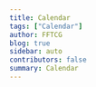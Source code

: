 ```yaml
---
title: Calendar
tags: ["Calendar"]
author: FFTCG
blog: true
sidebar: auto
contributors: false
summary: Calendar
---
```


<calendar />